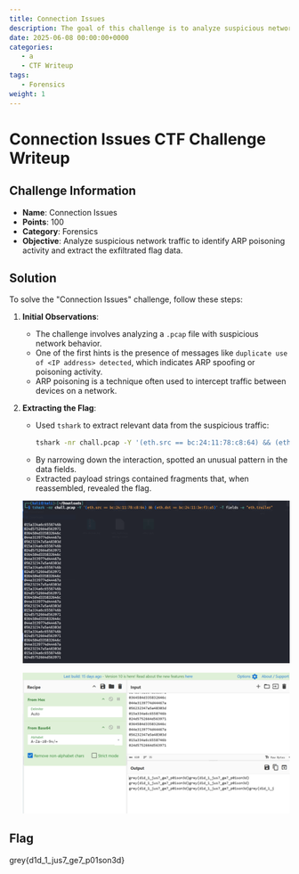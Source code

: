 ```yaml
---
title: Connection Issues
description: The goal of this challenge is to analyze suspicious network traffic to identify ARP poisoning activity and extract the exfiltrated flag data.
date: 2025-06-08 00:00:00+0000
categories:
   - a
   - CTF Writeup
tags:
   - Forensics
weight: 1     
---
```

# Connection Issues CTF Challenge Writeup

## Challenge Information
- **Name**: Connection Issues  
- **Points**: 100  
- **Category**: Forensics  
- **Objective**: Analyze suspicious network traffic to identify ARP poisoning activity and extract the exfiltrated flag data.

## Solution
To solve the "Connection Issues" challenge, follow these steps:

1. **Initial Observations**:
   - The challenge involves analyzing a `.pcap` file with suspicious network behavior.
   - One of the first hints is the presence of messages like `duplicate use of <IP address> detected`, which indicates ARP spoofing or poisoning activity.
   - ARP poisoning is a technique often used to intercept traffic between devices on a network.

2. **Extracting the Flag**:
   - Used `tshark` to extract relevant data from the suspicious traffic:
     ```bash
     tshark -nr chall.pcap -Y '(eth.src == bc:24:11:78:c8:64) && (eth.dst == bc:24:11:3e:f3:a5)' -T fields -e "eth.trailer" 
     ```
   - By narrowing down the interaction, spotted an unusual pattern in the data fields.
   - Extracted payload strings contained fragments that, when reassembled, revealed the flag.


    ![Extracted](extraction.png)


    ![Flag](flag.png)

## Flag
grey{d1d_1_jus7_ge7_p01son3d}
